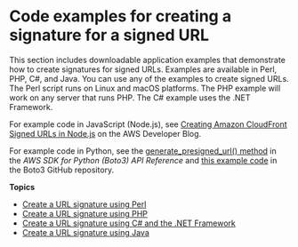 # Code examples for creating a signature for a signed URL<a name="PrivateCFSignatureCodeAndExamples"></a>

This section includes downloadable application examples that demonstrate how to create signatures for signed URLs\. Examples are available in Perl, PHP, C\#, and Java\. You can use any of the examples to create signed URLs\. The Perl script runs on Linux and macOS platforms\. The PHP example will work on any server that runs PHP\. The C\# example uses the \.NET Framework\.

For example code in JavaScript \(Node\.js\), see [Creating Amazon CloudFront Signed URLs in Node\.js](http://aws.amazon.com/blogs/developer/creating-amazon-cloudfront-signed-urls-in-node-js/) on the AWS Developer Blog\.

For example code in Python, see the [generate\_presigned\_url\(\) method](https://boto3.amazonaws.com/v1/documentation/api/latest/reference/services/cloudfront.html#generate-a-signed-url-for-amazon-cloudfront) in the *AWS SDK for Python \(Boto3\) API Reference* and [this example code](https://github.com/boto/boto3/blob/develop/boto3/examples/cloudfront.rst) in the Boto3 GitHub repository\.

**Topics**
+ [Create a URL signature using Perl](CreateURLPerl.md)
+ [Create a URL signature using PHP](CreateURL_PHP.md)
+ [Create a URL signature using C\# and the \.NET Framework](CreateSignatureInCSharp.md)
+ [Create a URL signature using Java](CFPrivateDistJavaDevelopment.md)